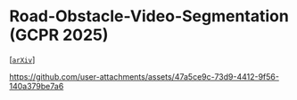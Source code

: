 # Road-Obstacle-Video-Segmentation (GCPR 2025)

[[`arXiv`](https://arxiv.org/pdf/2509.13181)]

https://github.com/user-attachments/assets/47a5ce9c-73d9-4412-9f56-140a379be7a6

